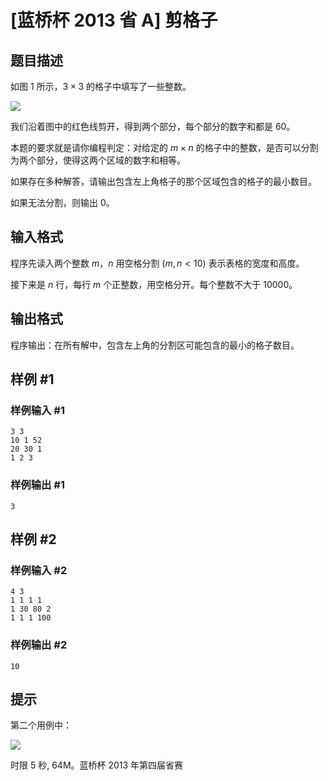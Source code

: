 # [蓝桥杯 2013 省 A] 剪格子

## 题目描述

如图 $1$ 所示，$3\times 3$ 的格子中填写了一些整数。

![](https://cdn.luogu.com.cn/upload/image_hosting/hsfjsi38.png)

我们沿着图中的红色线剪开，得到两个部分，每个部分的数字和都是 $60$。

本题的要求就是请你编程判定：对给定的 $m\times n$ 的格子中的整数，是否可以分割为两个部分，使得这两个区域的数字和相等。

如果存在多种解答，请输出包含左上角格子的那个区域包含的格子的最小数目。   

如果无法分割，则输出 $0$。


## 输入格式

程序先读入两个整数 $m$，$n$ 用空格分割 $(m,n<10)$
表示表格的宽度和高度。

接下来是 $n$ 行，每行 $m$ 个正整数，用空格分开。每个整数不大于 $10000$。

## 输出格式

程序输出：在所有解中，包含左上角的分割区可能包含的最小的格子数目。

## 样例 #1

### 样例输入 #1
```
3 3
10 1 52
20 30 1
1 2 3
```

### 样例输出 #1

```
3
```

## 样例 #2

### 样例输入 #2
```
4 3
1 1 1 1
1 30 80 2
1 1 1 100
```

### 样例输出 #2

```
10
```

## 提示

第二个用例中：

![](https://cdn.luogu.com.cn/upload/image_hosting/3u5omt41.png)

时限 5 秒, 64M。蓝桥杯 2013 年第四届省赛
